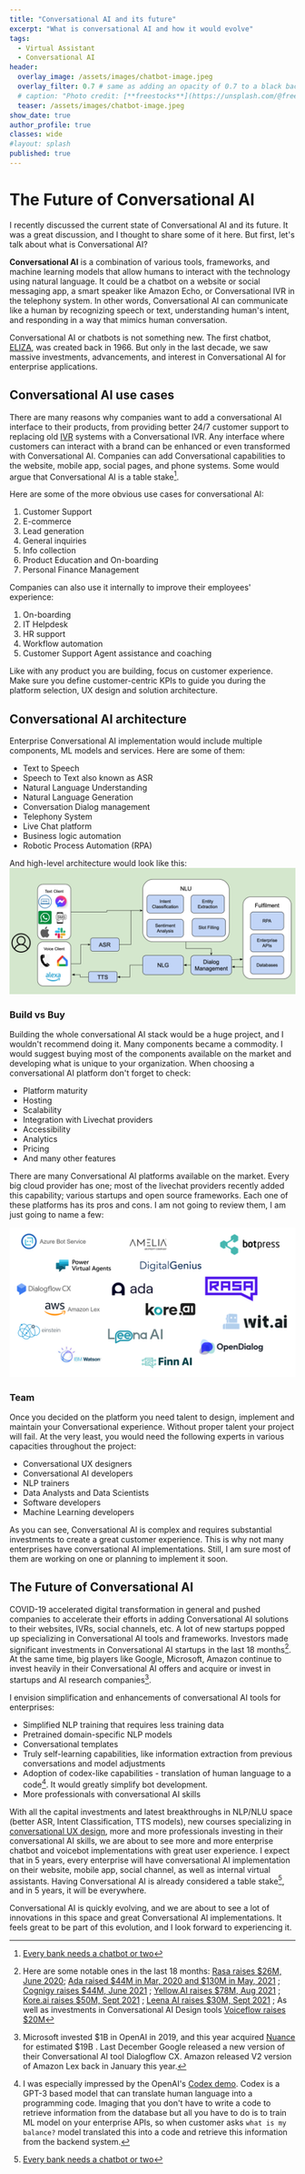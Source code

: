 ```yaml
---
title: "Conversational AI and its future"
excerpt: "What is conversational AI and how it would evolve"
tags:
  - Virtual Assistant
  - Conversational AI
header:
  overlay_image: /assets/images/chatbot-image.jpeg
  overlay_filter: 0.7 # same as adding an opacity of 0.7 to a black background
  # caption: "Photo credit: [**freestocks**](https://unsplash.com/@freestocks?utm_source=unsplash&utm_medium=referral&utm_content=creditCopyText) on [Unsplash](https://unsplash.com/s/photos/phone-conversation?utm_source=unsplash&utm_medium=referral&utm_content=creditCopyTex)"
  teaser: /assets/images/chatbot-image.jpeg
show_date: true
author_profile: true
classes: wide
#layout: splash
published: true
---
```


# The Future of Conversational AI

I recently discussed the current state of Conversational AI and its future. It was a great discussion, and I thought to share some of it here. But first, let's talk about what is Conversational AI? 

**Conversational AI** is a combination of various tools, frameworks, and machine learning models that allow humans to interact with the technology using natural language. It could be a chatbot on a website or social messaging app, a smart speaker like Amazon Echo, or Conversational IVR in the telephony system. In other words, Conversational AI can communicate like a human by recognizing speech or text, understanding human's intent,  and responding in a way that mimics human conversation.

Conversational AI or chatbots is not something new. The first chatbot, [ELIZA](https://en.wikipedia.org/wiki/ELIZA), was created back in 1966. But only in the last decade, we saw massive investments, advancements, and interest in Conversational AI for enterprise applications.

## Conversational AI use cases

There are many reasons why companies want to add a conversational AI interface to their products, from providing better 24/7 customer support to replacing old [IVR](https://en.wikipedia.org/wiki/Interactive_voice_response) systems with a Conversational IVR. Any interface where customers can interact with a brand can be enhanced or even transformed with Conversational AI. Companies can add Conversational capabilities to the website, mobile app, social pages, and phone systems. Some would argue that Conversational AI is a table stake[^tablestake].

Here are some of the more obvious use cases for conversational AI:

1. Customer Support
2. E-commerce
3. Lead generation
4. General inquiries
5. Info collection
6. Product Education and On-boarding 
7. Personal Finance Management

Companies can also use it internally to improve their employees' experience:

1. On-boarding
2. IT Helpdesk
3. HR support
4. Workflow automation
5. Customer Support Agent assistance and coaching

Like with any product you are building, focus on customer experience. Make sure you define customer-centric KPIs to guide you during the platform selection, UX design and solution architecture. 

## Conversational AI architecture

Enterprise Conversational AI implementation would include multiple components, ML models and services. Here are some of them: 

- Text to Speech
- Speech to Text also known as ASR
- Natural Language Understanding 
- Natural Language Generation
- Conversation Dialog management 
- Telephony System
- Live Chat platform
- Business logic automation
- Robotic Process Automation (RPA)

And high-level architecture would look like this:
![Conversational AI Architecture](/assets/images/conv_ai_architecture.png)



### Build vs Buy

Building the whole conversational AI stack would be a huge project, and I wouldn't recommend doing it. Many components became a commodity. I would suggest buying most of the components available on the market and developing what is unique to your organization. When choosing a conversational AI platform don't forget to check:  
- Platform maturity 
- Hosting 
- Scalability 
- Integration with Livechat providers 
- Accessibility 
- Analytics
- Pricing
- And many other features 

There are many Conversational AI platforms available on the market. Every big cloud provider has one; most of the livechat providers recently added this capability; various startups and open source frameworks. Each one of these platforms has its pros and cons. I am not going to review them, I am just going to name a few:

![Conversational AI Platforms](/assets/images/conv_ai_platforms.png)


### Team

Once you decided on the platform you need talent to design, implement and maintain your Conversational experience. Without proper talent your project will fail. At the very least, you would need the following experts in various capacities throughout the project:

- Conversational UX designers
- Conversational AI developers
- NLP trainers
- Data Analysts and Data Scientists
- Software developers
- Machine Learning developers

As you can see, Conversational AI is complex and requires substantial investments to create a great customer experience. This is why not many enterprises have conversational AI implementations. Still, I am sure most of them are working on one or planning to implement it soon. 

## The Future of Conversational AI

COVID-19 accelerated digital transformation in general and pushed companies to accelerate their efforts in adding Conversational AI solutions to their websites, IVRs, social channels, etc. A lot of new startups popped up specializing in Conversational AI tools and frameworks. Investors made significant investments in Conversational AI startups in the last 18 months[^investments]. At the same time, big players like Google, Microsoft, Amazon continue to invest heavily in their Conversational AI offers and acquire or invest in startups and AI research companies[^msft_invest]. 

I envision simplification and enhancements of conversational AI tools for enterprises:

-   Simplified NLP training that requires less training data 
-   Pretrained domain-specific NLP models 
-   Conversational templates
-   Truly self-learning capabilities, like information extraction from previous conversations and model adjustments
-   Adoption of codex-like capabilities - translation of human language to a code[^codex]. It would greatly simplify bot development.
-   More professionals with conversational AI skills 

With all the capital investments and latest breakthroughs in NLP/NLU space (better ASR, Intent Classification, TTS models), new courses specializing in [conversational UX design](https://voicetechglobal.com/conversation-design-training/),  more and more professionals investing in their conversational AI skills, we are about to see more and more enterprise chatbot and voicebot implementations with great user experience. I expect that in 5 years, every enterprise will have conversational AI implementation on their website, mobile app, social channel, as well as internal virtual assistants. Having Conversational AI is already considered a table stake[^tablestake], and in 5 years, it will be everywhere. 

Conversational AI is quickly evolving, and we are about to see a lot of innovations in this space and great Conversational AI implementations. It feels great to be part of this evolution, and I look forward to experiencing it.

[^codex]: I was especially impressed by the OpenAI's [Codex demo](https://www.youtube.com/watch?v=SGUCcjHTmGY). Codex is a GPT-3 based model that can translate human language into a programming code. Imaging that you don't have to write a code to retrieve information from the database but all you have to do is to train ML model on your enterprise APIs, so when customer asks `what is my balance?` model translated this into a code and retrieve this information from the backend system.  
[^5]: Transformer models, like OpenAI's GPT-3, Google's T5, [Microsoft  MT-NLG](https://www.microsoft.com/en-us/research/blog/using-deepspeed-and-megatron-to-train-megatron-turing-nlg-530b-the-worlds-largest-and-most-powerful-generative-language-model/) showing breakthrough performance on wide range of NLP tasks like text summarization, text generation, reading comprehension, common sense reasoning, etc. 
[^msft_invest]: Microsoft invested $1B in OpenAI in 2019, and this year acquired [Nuance](https://www.forbes.com/sites/joecornell/2021/04/20/microsoft-announces-acquisition-of-nuance-targets-completion-in-2021/?sh=4e9bc4055bbe) for estimated $19B . Last December Google released a new version of their Conversational AI tool Dialogflow CX. Amazon released V2 version of Amazon Lex back in January this year. 

[^investments]: Here are some notable ones in the last 18 months: [Rasa raises $26M, June 2020](https://techcrunch.com/2020/06/23/rasa-raises-26m-led-by-a16z-for-its-open-source-conversational-ai-platform/); [Ada raised $44M in Mar, 2020 and $130M in May, 2021](https://www.ada.cx/posts/130m-raised-in-series-c-round) ; [Cognigy raises $44M, June 2021](https://techcrunch.com/2021/06/01/cognigy-raises-44m-to-scale-its-enterprise-focused-conversational-ai-platform/) ; [Yellow.AI raises $78M, Aug 2021](https://venturebeat.com/2021/08/04/yellow-ai-raises-78m-to-expand-its-ai-chatbot-platform-globally/) ; [Kore.ai raises $50M, Sept 2021](https://siliconangle.com/2021/09/29/kore-ai-raises-50m-ai-powered-experience-optimization-platform/) ; [Leena AI raises $30M, Sept 2021](https://venturebeat.com/2021/09/28/enterprise-focused-conversational-ai-platform-leena-ai-raises-30m/?utm_campaign=Daily%20Roundup&utm_medium=email&utm_source=Revue%20newsletter) ; As well as investments in Conversational AI Design tools [Voiceflow raises $20M](https://www.forbes.com/sites/igorbosilkovski/2021/07/29/canadian-conversational-ai-design-tool-voiceflow-raises-20-million-in-series-a/?sh=5aa772eb46cf)
[^tablestake]: [Every bank needs a chatbot or two](https://www.forbes.com/sites/ronshevlin/2021/03/15/every-bank-needs-a-chatbot-or-two-for-its-digital-transformation/?sh=35f096f275d7)
[^2]: The Turing test, originally called the imitation game by Alan Turing in 1950, is a test of a machine's ability to exhibit intelligent behaviour equivalent to, or indistinguishable from, that of a human. https://en.wikipedia.org/wiki/Turing_test